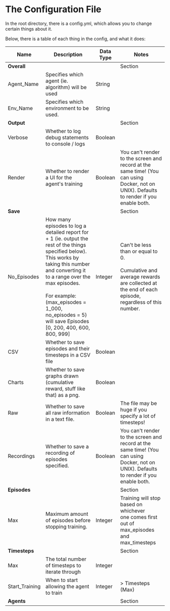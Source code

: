 # The Configuration File
In the root directory, there is a config.yml, which allows you to change certain things about it.

Below, there is a table of each thing in the config, and what it does:

| Name           | Description                                                                                                                                                                                                                                                                                                   | Data Type | Notes                                                                                                                                            |
|----------------|---------------------------------------------------------------------------------------------------------------------------------------------------------------------------------------------------------------------------------------------------------------------------------------------------------------|-----------|--------------------------------------------------------------------------------------------------------------------------------------------------|
| **Overall**    |                                                                                                                                                                                                                                                                                                               |           | Section                                                                                                                                          |
| Agent_Name     | Specifies which agent (ie. algorithm) will be used                                                                                                                                                                                                                                                            | String    |                                                                                                                                                  |
| Env_Name       | Specifies which environment to be used.                                                                                                                                                                                                                                                                       | String    |                                                                                                                                                  |
| **Output**     |                                                                                                                                                                                                                                                                                                               |           | Section                                                                                                                                          |
| Verbose        | Whether to log debug statements to console / logs                                                                                                                                                                                                                                                             | Boolean   |                                                                                                                                                  |
| Render         | Whether to render a UI for the agent's training                                                                                                                                                                                                                                                               | Boolean   | You can't render to the screen and record at the same time! (You can using Docker, not on UNIX). Defaults to render if you enable both.          |
| **Save**       |                                                                                                                                                                                                                                                                                                               |           | Section                                                                                                                                          |
| No_Episodes    | How many episodes to log a detailed report for + 1 (ie. output the rest of the things specified below). This works by taking this number and converting it to a range over the max episodes. <br/> <br/> For example: (max_episodes = 1_000, no_episodes = 5) will save Episodes [0, 200, 400, 600, 800, 999] | Integer   | Can't be less than or equal to 0. <br/> <br/>Cumulative and average rewards are collected at the end of each episode, regardless of this number. |
| CSV            | Whether to save episodes and their timesteps in a CSV file                                                                                                                                                                                                                                                    | Boolean   |                                                                                                                                                  |
| Charts         | Whether to save graphs drawn (cumulative reward, stuff like that) as a png.                                                                                                                                                                                                                                   | Boolean   |                                                                                                                                                  |
| Raw            | Whether to save all raw information in a text file.                                                                                                                                                                                                                                                           | Boolean   | The file may be huge if you specify a lot of timesteps!                                                                                          |
| Recordings     | Whether to save a recording of episodes specified.                                                                                                                                                                                                                                                            | Boolean   | You can't render to the screen and record at the same time! (You can using Docker, not on UNIX). Defaults to render if you enable both.          |
| **Episodes**   |                                                                                                                                                                                                                                                                                                               |           | Section                                                                                                                                          |
| Max            | Maximum amount of episodes before stopping training.                                                                                                                                                                                                                                                          | Integer   | Training will stop based on whichever <br/> one comes first out of max_episodes <br/> and max_timesteps                                          |
| **Timesteps**  |                                                                                                                                                                                                                                                                                                               |           | Section                                                                                                                                          |
| Max            | The total number of timesteps to iterate through                                                                                                                                                                                                                                                              | Integer   |                                                                                                                                                  |
| Start_Training | When to start allowing the agent to train                                                                                                                                                                                                                                                                     | Integer   | \> Timesteps (Max)                                                                                                                               |
| **Agents**     |                                                                                                                                                                                                                                                                                                               |           | Section                                                                                                                                          |